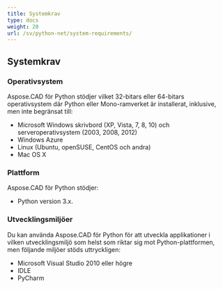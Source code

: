 ```yaml
---
title: Systemkrav
type: docs
weight: 20
url: /sv/python-net/system-requirements/
---
```


## **Systemkrav**

### **Operativsystem**

Aspose.CAD för Python stödjer vilket 32-bitars eller 64-bitars operativsystem där Python eller Mono-ramverket är installerat, inklusive, men inte begränsat till:

- Microsoft Windows skrivbord (XP, Vista, 7, 8, 10) och serveroperativsystem (2003, 2008, 2012)
- Windows Azure
- Linux (Ubuntu, openSUSE, CentOS och andra)
- Mac OS X

### **Plattform**

Aspose.CAD för Python stödjer:

- Python version 3.x.

### **Utvecklingsmiljöer**

Du kan använda Aspose.CAD för Python för att utveckla applikationer i vilken utvecklingsmiljö som helst som riktar sig mot Python-plattformen, men följande miljöer stöds uttryckligen:

- Microsoft Visual Studio 2010 eller högre
- IDLE
- PyCharm
